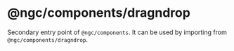 # @ngc/components/dragndrop

Secondary entry point of `@ngc/components`. It can be used by importing from `@ngc/components/dragndrop`.
